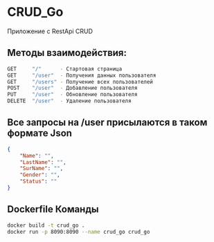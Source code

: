 # CRUD_Go
Приложение с RestApi CRUD

## Методы взаимодействия:
```bash
GET     "/"      - Стартовая страница
GET     "/user"  - Получения данных пользователя
GET     "/users" - Получение всех пользователей
POST    "/user"  - Добавление пользователя
PUT     "/user"  - Обновление пользователя
DELETE  "/user"  - Удаление пользователя

```
## Все запросы на /user присылаются в таком формате Json
```json
{
    "Name": "",
    "LastName": "",
    "SurName": "",
    "Gender": "",
    "Status": ""
}
```
## Dockerfile Команды
```bash
docker build -t crud_go .
docker run -p 8090:8090 --name crud_go crud_go
```
